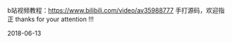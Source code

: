 b站视频教程：https://www.bilibili.com/video/av35988777
手打源码，欢迎指正
thanks for your attention !!!

2018-06-13
